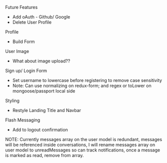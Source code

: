 Future Features
- Add oAuth - Github/ Google
- Delete User Profile

Profile
- Build Form

User Image
- What about image upload??

Sign up/ Login Form
- Set username to lowercase before registering to remove case sensitivity
- Note: Can use normalizing on redux-form; and regex or toLower on mongoose/passport local side

Styling
- Restyle Landing Title and Navbar

Flash Messaging
- Add to logout confirmation

NOTE: Currently messages array on the user model is redundant, messages will be referenced inside conversations, I will rename messages array on user model to unreadMessages so can track notifications, once a message is marked as read, remove from array.
